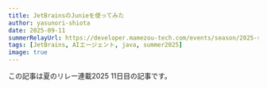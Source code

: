 ```yaml
---
title: JetBrainsのJunieを使ってみた
author: yasunori-shiota
date: 2025-09-11
summerRelayUrl: https://developer.mamezou-tech.com/events/season/2025-summer/
tags: [JetBrains, AIエージェント, java, summer2025]
image: true
---
```


この記事は夏のリレー連載2025 11日目の記事です。
